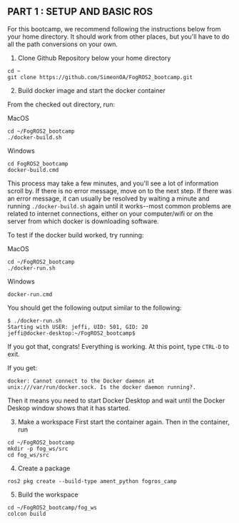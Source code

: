 ## PART 1 : SETUP AND BASIC ROS

For this bootcamp, we recommend following the instructions below from your home directory.  It should work from other places, but you'll have to do all the path conversions on your own.

1. Clone Github Repository below your home directory
```
cd ~
git clone https://github.com/SimeonOA/FogROS2_bootcamp.git
```

2. Build docker image and start the docker container

From the checked out directory, run:

MacOS
```
cd ~/FogROS2_bootcamp
./docker-build.sh
```

Windows
```
cd FogROS2_bootcamp
docker-build.cmd
```

This process may take a few minutes, and you'll see a lot of information scroll by.  If there is no error message, move on to the next step.  If there was an error message, it can usually be resolved by waiting a minute and running `./docker-build.sh` again until it works--most common problems are related to internet connections, either on your computer/wifi or on the server from which docker is downloading software.


To test if the docker build worked, try running:

MacOS
```
cd ~/FogROS2_bootcamp
./docker-run.sh
```

Windows
```
docker-run.cmd
```

You should get the following output similar to the following:
```
$ ./docker-run.sh 
Starting with USER: jeffi, UID: 501, GID: 20
jeffi@docker-desktop:~/FogROS2_bootcamp$ 
```
If you got that, congrats!  Everything is working.  At this point, type `CTRL-D` to exit.


If you get:
```
docker: Cannot connect to the Docker daemon at unix:///var/run/docker.sock. Is the docker daemon running?.
```
Then it means you need to start Docker Desktop and wait until the Docker Deskop window shows that it has started.


3. Make a workspace
First start the  container again. Then in the container, run
```
cd ~/FogROS2_bootcamp
mkdir -p fog_ws/src
cd fog_ws/src
```

4. Create a package
```
ros2 pkg create --build-type ament_python fogros_camp
```

5. Build the workspace
```
cd ~/FogROS2_bootcamp/fog_ws
colcon build
```
